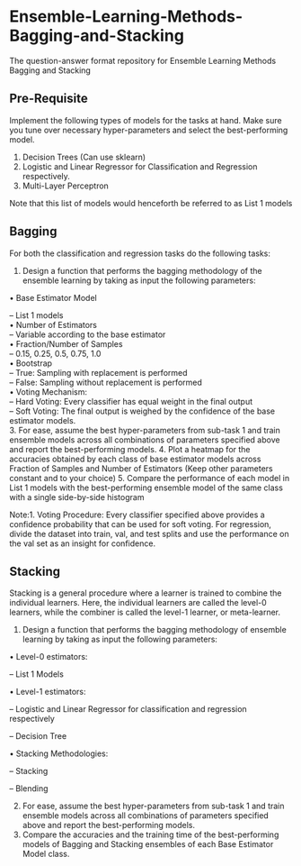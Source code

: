 # Ensemble-Learning-Methods-Bagging-and-Stacking
The question-answer format repository for Ensemble Learning Methods Bagging and Stacking

## Pre-Requisite
Implement the following types of models for the tasks at hand. Make sure you
tune over necessary hyper-parameters and select the best-performing model.
1. Decision Trees (Can use sklearn)
2. Logistic and Linear Regressor for Classification and Regression respectively.
3. Multi-Layer Perceptron
   
Note that this list of models would henceforth be referred to as List 1 models

## Bagging
For both the classification and regression tasks do the following tasks:
1. Design a function that performs the bagging methodology of the ensemble
learning by taking as input the following parameters:

• Base Estimator Model  

– List 1 models  
• Number of Estimators  
– Variable according to the base estimator  
• Fraction/Number of Samples  
– 0.15, 0.25, 0.5, 0.75, 1.0  
• Bootstrap  
– True: Sampling with replacement is performed  
– False: Sampling without replacement is performed  
• Voting Mechanism:  
– Hard Voting: Every classifier has equal weight in the final output  
– Soft Voting: The final output is weighed by the confidence of the
base estimator models.  
3. For ease, assume the best hyper-parameters from sub-task 1 and train
ensemble models across all combinations of parameters specified above
and report the best-performing models.
4. Plot a heatmap for the accuracies obtained by each class of base estimator
models across Fraction of Samples and Number of Estimators (Keep other
parameters constant and to your choice)
5. Compare the performance of each model in List 1 models with the best-performing ensemble model of the same class with a single side-by-side
histogram  

Note:1. Voting Procedure: Every classifier specified above provides a confidence
probability that can be used for soft voting. For regression, divide the
dataset into train, val, and test splits and use the performance on the val
set as an insight for confidence.
## Stacking
Stacking is a general procedure where a learner is trained to combine the individual learners. Here, the individual learners are called the level-0 learners,
while the combiner is called the level-1 learner, or meta-learner.

1. Design a function that performs the bagging methodology of ensemble
learning by taking as input the following parameters:

• Level-0 estimators:  

– List 1 Models  

• Level-1 estimators:  

– Logistic and Linear Regressor for classification and regression
respectively  

– Decision Tree  

• Stacking Methodologies:  

– Stacking  

– Blending  

2. For ease, assume the best hyper-parameters from sub-task 1 and train
ensemble models across all combinations of parameters specified above
and report the best-performing models.
3. Compare the accuracies and the training time of the best-performing models of Bagging and Stacking ensembles of each Base Estimator Model class.


